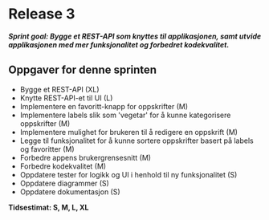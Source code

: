 # Release 3

***Sprint goal: Bygge et REST-API som knyttes til applikasjonen, samt utvide applikasjonen med mer funksjonalitet og forbedret kodekvalitet.***

 ## Oppgaver for denne sprinten
- Bygge et REST-API (XL)
- Knytte REST-API-et til UI (L)
- Implementere en favoritt-knapp for oppskrifter (M)
- Implementere labels slik som 'vegetar' for å kunne kategorisere oppskrifter (M)
- Implementere mulighet for brukeren til å redigere en oppskrift (M)
- Legge til funksjonalitet for å kunne sortere oppskrifter basert på labels og favoritter (M)
- Forbedre appens brukergrensesnitt (M)
- Forbedre kodekvalitet (M)
- Oppdatere tester for logikk og UI i henhold til ny funksjonalitet (S)
- Oppdatere diagrammer (S)
- Oppdatere dokumentasjon (S)


**Tidsestimat: S, M, L, XL**

